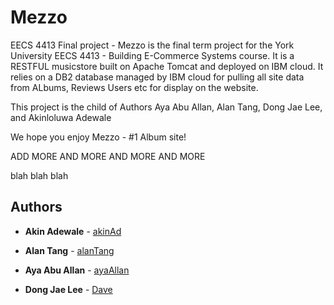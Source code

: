 # Mezzo
EECS 4413 Final project -
Mezzo is the final term project for the York University EECS 4413 - Building E-Commerce Systems course. It is a RESTFUL musicstore built on Apache Tomcat and deployed on IBM cloud. It relies on a DB2 database managed by IBM cloud for pulling all site data from ALbums, Reviews Users etc for display on the website. 

This project is the child of Authors Aya Abu Allan, Alan Tang, Dong Jae Lee, and Akinloluwa Adewale

We hope you enjoy Mezzo - #1 Album site!

ADD MORE
AND MORE
AND MORE 
AND MORE


 blah 
 blah
 blah
 
 ## Authors
* **Akin Adewale** - [akinAd]("https://github.com/ayaAllan")

* **Alan Tang**  - [alanTang](https://github.com/domainabusers)

* **Aya Abu Allan**  - [ayaAllan]("https://github.com/ayaAllan")

* **Dong Jae Lee**  - [Dave](https://github.com/cima369)
